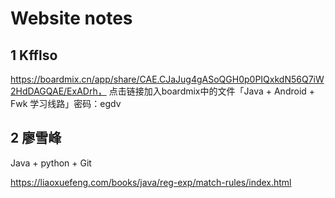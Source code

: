 # Website notes

## 1 Kfflso

https://boardmix.cn/app/share/CAE.CJaJug4gASoQGH0p0PIQxkdN56Q7iW2HdDAGQAE/ExADrh，
点击链接加入boardmix中的文件「Java + Android + Fwk 学习线路」密码：egdv

## 2 廖雪峰

Java + python + Git

https://liaoxuefeng.com/books/java/reg-exp/match-rules/index.html